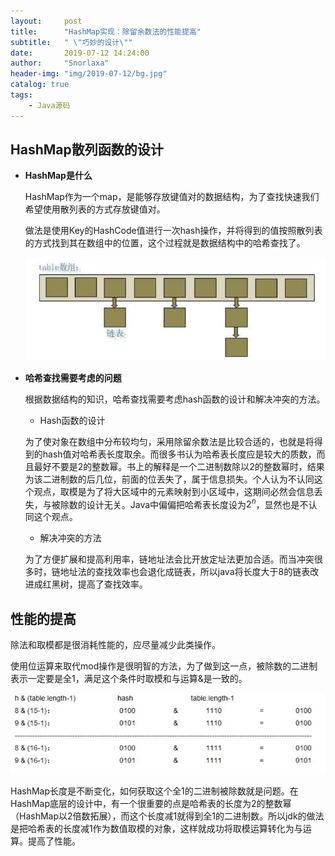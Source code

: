 ```yaml
---
layout:     post
title:      "HashMap实现：除留余数法的性能提高"
subtitle:   " \"巧妙的设计\""
date:       2019-07-12 14:24:00
author:     "Snorlaxa"
header-img: "img/2019-07-12/bg.jpg"
catalog: true
tags:
    - Java源码
---
```


## HashMap散列函数的设计

+ **HashMap是什么**

    HashMap作为一个map，是能够存放键值对的数据结构，为了查找快速我们希望使用散列表的方式存放键值对。

    做法是使用Key的HashCode值进行一次hash操作，并将得到的值按照散列表的方式找到其在数组中的位置，这个过程就是数据结构中的哈希查找了。

    ![HashMap](/img/2019-07-12/hashmap.jpg "HashMap实现")

+ **哈希查找需要考虑的问题**

    根据数据结构的知识，哈希查找需要考虑hash函数的设计和解决冲突的方法。

    + Hash函数的设计

    为了使对象在数组中分布较均匀，采用除留余数法是比较合适的，也就是将得到的hash值对哈希表长度取余。而很多书认为哈希表长度应是较大的质数，而且最好不要是2的整数幂。书上的解释是一个二进制数除以2的整数幂时，结果为该二进制数的后几位，前面的位丢失了，属于信息损失。个人认为不认同这个观点，取模是为了将大区域中的元素映射到小区域中，这期间必然会信息丢失，与被除数的设计无关。Java中偏偏把哈希表长度设为$2^n$，显然也是不认同这个观点。

    + 解决冲突的方法

    为了方便扩展和提高利用率，链地址法会比开放定址法更加合适。而当冲突很多时，链地址法的查找效率也会退化成链表，所以java将长度大于8的链表改进成红黑树，提高了查找效率。

## 性能的提高

除法和取模都是很消耗性能的，应尽量减少此类操作。

使用位运算来取代mod操作是很明智的方法，为了做到这一点，被除数的二进制表示一定要是全1，满足这个条件时取模和与运算&是一致的。

![与运算和取模的结果相同](/img/2019-07-12/hashed.jpg)

HashMap长度是不断变化，如何获取这个全1的二进制被除数就是问题。在HashMap底层的设计中，有一个很重要的点是哈希表的长度为2的整数幂（HashMap以2倍数拓展），而这个长度减1就得到全1的二进制数。所以jdk的做法是把哈希表的长度减1作为数值取模的对象，这样就成功将取模运算转化为与运算。提高了性能。
